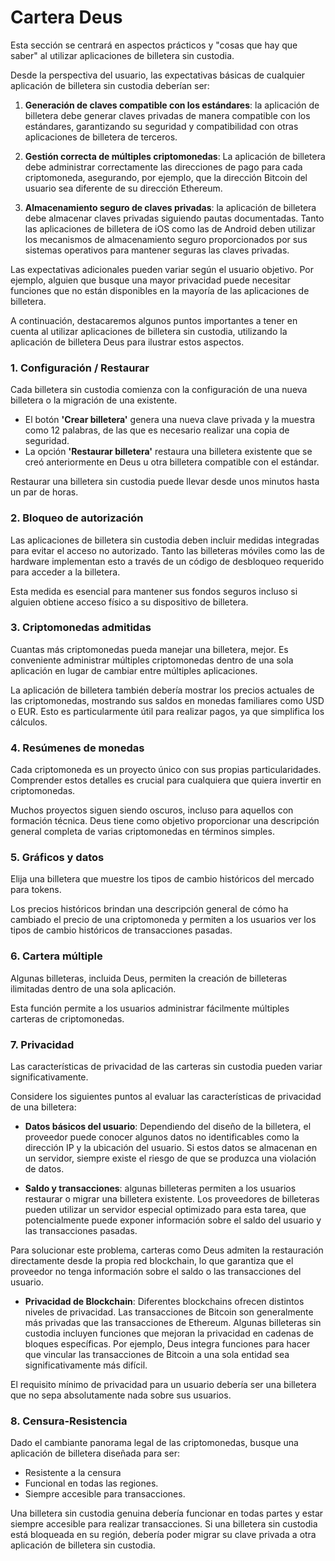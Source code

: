 # Cartera Deus

Esta sección se centrará en aspectos prácticos y "cosas que hay que saber" al utilizar aplicaciones de billetera sin custodia.

Desde la perspectiva del usuario, las expectativas básicas de cualquier aplicación de billetera sin custodia deberían ser:

1. **Generación de claves compatible con los estándares**: la aplicación de billetera debe generar claves privadas de manera compatible con los estándares, garantizando su seguridad y compatibilidad con otras aplicaciones de billetera de terceros.

2. **Gestión correcta de múltiples criptomonedas**: La aplicación de billetera debe administrar correctamente las direcciones de pago para cada criptomoneda, asegurando, por ejemplo, que la dirección Bitcoin del usuario sea diferente de su dirección Ethereum.

3. **Almacenamiento seguro de claves privadas**: la aplicación de billetera debe almacenar claves privadas siguiendo pautas documentadas. Tanto las aplicaciones de billetera de iOS como las de Android deben utilizar los mecanismos de almacenamiento seguro proporcionados por sus sistemas operativos para mantener seguras las claves privadas.

Las expectativas adicionales pueden variar según el usuario objetivo. Por ejemplo, alguien que busque una mayor privacidad puede necesitar funciones que no están disponibles en la mayoría de las aplicaciones de billetera.

A continuación, destacaremos algunos puntos importantes a tener en cuenta al utilizar aplicaciones de billetera sin custodia, utilizando la aplicación de billetera Deus para ilustrar estos aspectos.

### 1. Configuración / Restaurar

Cada billetera sin custodia comienza con la configuración de una nueva billetera o la migración de una existente.

- El botón **'Crear billetera'** genera una nueva clave privada y la muestra como 12 palabras, de las que es necesario realizar una copia de seguridad.
- La opción **'Restaurar billetera'** restaura una billetera existente que se creó anteriormente en Deus u otra billetera compatible con el estándar.

Restaurar una billetera sin custodia puede llevar desde unos minutos hasta un par de horas.

### 2. Bloqueo de autorización

Las aplicaciones de billetera sin custodia deben incluir medidas integradas para evitar el acceso no autorizado. Tanto las billeteras móviles como las de hardware implementan esto a través de un código de desbloqueo requerido para acceder a la billetera.

Esta medida es esencial para mantener sus fondos seguros incluso si alguien obtiene acceso físico a su dispositivo de billetera.

### 3. Criptomonedas admitidas

Cuantas más criptomonedas pueda manejar una billetera, mejor. Es conveniente administrar múltiples criptomonedas dentro de una sola aplicación en lugar de cambiar entre múltiples aplicaciones.

La aplicación de billetera también debería mostrar los precios actuales de las criptomonedas, mostrando sus saldos en monedas familiares como USD o EUR. Esto es particularmente útil para realizar pagos, ya que simplifica los cálculos.

### 4. Resúmenes de monedas

Cada criptomoneda es un proyecto único con sus propias particularidades. Comprender estos detalles es crucial para cualquiera que quiera invertir en criptomonedas.

Muchos proyectos siguen siendo oscuros, incluso para aquellos con formación técnica. Deus tiene como objetivo proporcionar una descripción general completa de varias criptomonedas en términos simples.

### 5. Gráficos y datos

Elija una billetera que muestre los tipos de cambio históricos del mercado para tokens.

Los precios históricos brindan una descripción general de cómo ha cambiado el precio de una criptomoneda y permiten a los usuarios ver los tipos de cambio históricos de transacciones pasadas.

### 6. Cartera múltiple

Algunas billeteras, incluida Deus, permiten la creación de billeteras ilimitadas dentro de una sola aplicación.

Esta función permite a los usuarios administrar fácilmente múltiples carteras de criptomonedas.

### 7. Privacidad

Las características de privacidad de las carteras sin custodia pueden variar significativamente.

Considere los siguientes puntos al evaluar las características de privacidad de una billetera:

- **Datos básicos del usuario**: Dependiendo del diseño de la billetera, el proveedor puede conocer algunos datos no identificables como la dirección IP y la ubicación del usuario. Si estos datos se almacenan en un servidor, siempre existe el riesgo de que se produzca una violación de datos.

- **Saldo y transacciones**: algunas billeteras permiten a los usuarios restaurar o migrar una billetera existente. Los proveedores de billeteras pueden utilizar un servidor especial optimizado para esta tarea, que potencialmente puede exponer información sobre el saldo del usuario y las transacciones pasadas.

 Para solucionar este problema, carteras como Deus admiten la restauración directamente desde la propia red blockchain, lo que garantiza que el proveedor no tenga información sobre el saldo o las transacciones del usuario.

- **Privacidad de Blockchain**: Diferentes blockchains ofrecen distintos niveles de privacidad. Las transacciones de Bitcoin son generalmente más privadas que las transacciones de Ethereum. Algunas billeteras sin custodia incluyen funciones que mejoran la privacidad en cadenas de bloques específicas. Por ejemplo, Deus integra funciones para hacer que vincular las transacciones de Bitcoin a una sola entidad sea significativamente más difícil.

El requisito mínimo de privacidad para un usuario debería ser una billetera que no sepa absolutamente nada sobre sus usuarios.

### 8. Censura-Resistencia

Dado el cambiante panorama legal de las criptomonedas, busque una aplicación de billetera diseñada para ser:

- Resistente a la censura
- Funcional en todas las regiones.
- Siempre accesible para transacciones.

Una billetera sin custodia genuina debería funcionar en todas partes y estar siempre accesible para realizar transacciones. Si una billetera sin custodia está bloqueada en su región, debería poder migrar su clave privada a otra aplicación de billetera sin custodia.